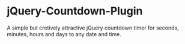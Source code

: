 # jQuery-Countdown-Plugin
A simple but cretively attractive jQuery countdown timer for seconds, minutes, hours and days to any date and time.
